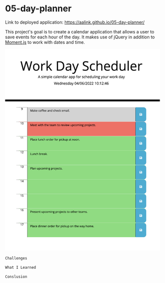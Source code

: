 # 05-day-planner

Link to deployed application: https://aalink.github.io/05-day-planner/

This project's goal is to create a calendar application that allows a user to save events for each hour of the day. It makes use of jQuery in addition to [Moment.js](https://momentjs.com/) to work with dates and time.

![Day Planner](assets/day-planner.png)  

```
Challenges
```



```
What I Learned
```



```
Conslusion
```